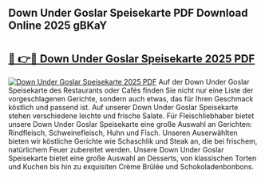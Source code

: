 ## Down Under Goslar Speisekarte PDF Download Online 2025 gBKaY

# <h2><a href="http://gc6j91.nevu.top/?p=Down+Under+Goslar+Speisekarte">🔗 👉🔴 Down Under Goslar Speisekarte 2025 PDF</a></h2>

[![Down Under Goslar Speisekarte 2025 PDF](https://i.imgur.com/dBaPXMq.png)](http://gc6j91.nevu.top/?p=Down+Under+Goslar+Speisekarte)
Auf der Down Under Goslar Speisekarte des Restaurants oder Cafés finden Sie nicht nur eine Liste der vorgeschlagenen Gerichte, sondern auch etwas, das für Ihren Geschmack köstlich und passend ist. Auf unserer Down Under Goslar Speisekarte stehen verschiedene leichte und frische Salate. Für Fleischliebhaber bietet unsere Down Under Goslar Speisekarte eine große Auswahl an Gerichten: Rindfleisch, Schweinefleisch, Huhn und Fisch. Unseren Auserwählten bieten wir köstliche Gerichte wie Schaschlik und Steak an, die bei frischem, natürlichem Feuer zubereitet werden. Unsere Down Under Goslar Speisekarte bietet eine große Auswahl an Desserts, von klassischen Torten und Kuchen bis hin zu exquisiten Crème Brûlée und Schokoladenbonbons.
